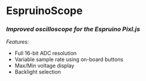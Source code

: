 # EspruinoScope
### _Improved oscilloscope for the Espruino Pixl.js_

_Features:_
- Full 16-bit ADC resolution
- Variable sample rate using on-board buttons
- Max/Min voltage display
- Backlight selection
